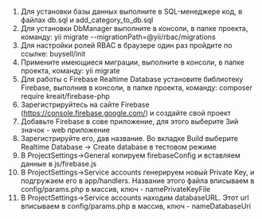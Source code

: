 1. Для установки базы данных выполните в SQL-менеджере код, в файлах db.sql и add_category_to_db.sql
2. Для установки DbManager выполните в консоли, в папке проекта, команду: yii migrate --migrationPath=@yii/rbac/migrations
3. Для настройки ролей RBAC в браузере один раз пройдите по ссылке: buysell/init 
4. Примените имеющиеся миграции, выполните в консоли, в папке проекта, команду: yii migrate
5. Для работы с Firebase Realtime Database установите библиотеку Firebase, выполнив в консоли, в папке проекта, команду: composer require kreait/firebase-php
6. Зарегистрируйтесь на сайте Firebase (https://console.firebase.google.com/) и создайте свой проект
7. Добавьте Firebase в сове приложение, для этого выберите 3ий значок - web приложение
8. Зарегистрируйте его, дав название. Во вкладке Build выберите Realtime Database -> Create database в тестовом режиме
9. В ProjectSettings->General копируем firebaseConfig и вставляем данные в js/firebase.js
10. В ProjectSettings->Service accounts генерируем новый Private Key, и подгружаем его в app/handlers. Название этого файла вписываем в config/params.php в массив, ключ - namePrivateKeyFile
11. В ProjectSettings->Service accounts находим databaseURL. Этот url вписываем в config/params.php в массив, ключ - nameDatabaseUri

